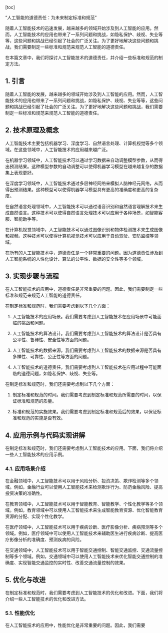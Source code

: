 
[toc]                    
                
                
“人工智能的道德责任：为未来制定标准和规范”

随着人工智能技术的迅速发展，越来越多的领域开始涉及到人工智能的应用。然而，人工智能技术的应用也带来了一系列问题和挑战，如隐私保护、歧视、失业等等，这些问题和挑战已经引起了社会的广泛关注。为了更好地解决这些问题和挑战，我们需要制定一些标准和规范来规范人工智能的道德责任。

在本篇文章中，我们将探讨人工智能技术的道德责任，并介绍一些标准和规范的制定方法。

## 1. 引言

随着人工智能的发展，越来越多的领域开始涉及到人工智能的应用。然而，人工智能技术的应用也带来了一系列问题和挑战，如隐私保护、歧视、失业等等，这些问题和挑战已经引起了社会的广泛关注。为了更好地解决这些问题和挑战，我们需要制定一些标准和规范来规范人工智能的道德责任。

## 2. 技术原理及概念

人工智能技术主要包括机器学习、深度学习、自然语言处理、计算机视觉等多个领域。在这些领域中，人工智能技术的应用越来越广泛。

在机器学习领域中，人工智能技术可以通过学习数据来自动调整模型参数，从而得出预测结果。这种模型参数的自动调整可以使得机器学习模型在越来越复杂的数据集上表现更好。

在深度学习领域中，人工智能技术通过多层神经网络来模拟人脑神经元网络，从而得出预测结果。这种模型可以使得机器学习模型具有更高的准确度和更高的复杂度。

在自然语言处理领域中，人工智能技术可以通过语音识别和自然语言理解技术来生成自然语言。这种技术可以使得自然语言处理技术可以应用于各种场景，如智能客服、智能助手等。

在计算机视觉领域中，人工智能技术可以通过图像识别和物体检测技术来生成图像和视频。这种技术可以使得计算机视觉技术可以应用于自动驾驶、安防监控等领域。

在所有的人工智能技术中，道德责任是一个非常重要的问题。因为道德责任涉及到人工智能系统的人性化设计、算法的公平性、数据的安全性等多个领域。

## 3. 实现步骤与流程

在人工智能技术的应用中，道德责任是非常重要的问题。因此，我们需要制定一些标准和规范来规范人工智能的道德责任。

在制定标准和规范时，我们需要考虑到以下几个方面：

1. 人工智能技术的应用场景。我们需要考虑到人工智能技术在应用场景中可能面临的挑战和问题。

2. 人工智能技术的算法设计。我们需要考虑到人工智能技术的算法设计是否具有公平性、鲁棒性、安全性等方面的问题。

3. 人工智能技术的数据来源。我们需要考虑到人工智能技术的数据来源是否具有多样性、可靠性、公正性等方面的问题。

4. 人工智能技术的道德责任。我们需要考虑到人工智能技术在应用过程中可能面临的道德问题，如隐私保护、歧视、失业等。

在制定标准和规范时，我们还需要考虑到以下几个方面：

1. 制定标准和规范的时间。我们需要考虑到制定标准和规范所需要的时间，以保证标准和规范的质量。

2. 标准和规范的实施效果。我们需要考虑到制定标准和规范后的效果，以保证标准和规范的实施是否有效。

## 4. 应用示例与代码实现讲解

在制定标准和规范时，我们还需要考虑到人工智能技术的应用。下面，我们将介绍一些人工智能技术的应用示例。

### 4.1. 应用场景介绍

在金融领域中，人工智能技术可以用于风险分析、投资决策、欺诈检测等多个领域。例如，金融行业可以使用人工智能技术来检测欺诈行为、防范金融风险、提高投资决策的准确性。

在教育领域中，人工智能技术可以用于智能教育、智能教学、个性化教学等多个领域。例如，教育领域中可以使用人工智能技术来生成智能教育资源、优化智能教育资源的分配、实现个性化教学。

在医疗领域中，人工智能技术可以用于疾病诊断、医疗影像分析、疾病预测等多个领域。例如，医疗领域中可以使用人工智能技术来辅助医生进行疾病诊断、提高医疗影像分析的准确度、预测疾病的风险。

在交通领域中，人工智能技术可以用于智能交通控制、智能交通监控、交通流量控制等多个领域。例如，交通领域中可以使用人工智能技术来优化智能交通控制的准确度、实现智能交通监控的实时性、改善交通流量控制的效果。

## 5. 优化与改进

在制定标准和规范时，我们需要考虑到人工智能技术的优化和改进。下面，我们将介绍一些人工智能技术的优化和改进方法。

### 5.1. 性能优化

在人工智能技术的应用中，性能优化是非常重要的问题。因此，我们需要

